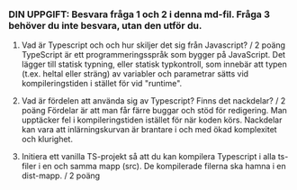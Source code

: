 ### DIN UPPGIFT: Besvara fråga 1 och 2 i denna md-fil. Fråga 3 behöver du inte besvara, utan den utför du.


1. Vad är Typescript och och hur skiljer det sig från Javascript? / 2 poäng
TypeScript är ett programmeringsspråk som bygger på JavaScript. Det lägger till statisk typning, eller statisk typkontroll, som innebär att typen (t.ex. heltal eller sträng) av variabler och parametrar sätts vid kompileringstiden i stället för vid "runtime".

2. Vad är fördelen att använda sig av Typescript? Finns det nackdelar? / 2 poäng
Fördelar är att man får färre buggar och stöd för redigering. Man upptäcker fel i kompileringstiden istället för när koden körs. Nackdelar kan vara att inlärningskurvan är brantare i och med ökad komplexitet och klurighet. 

3. Initiera ett vanilla TS-projekt så att du kan kompilera 
Typescript i alla ts-filer i en och samma mapp (src). De kompilerade filerna ska hamna i en dist-mapp. / 2 poäng